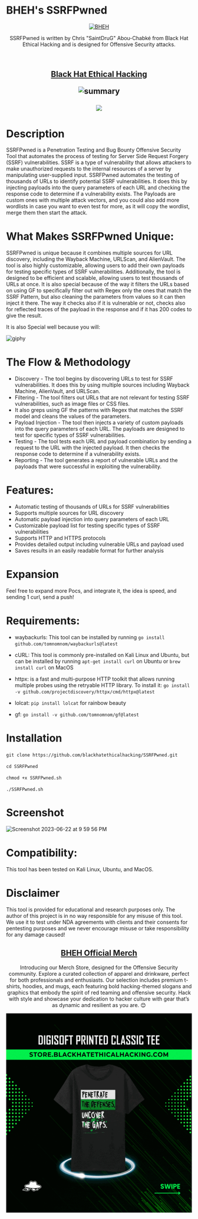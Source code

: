 # BHEH's SSRFPwned

<p align="center">
<a href="https://www.blackhatethicalhacking.com"><img src="https://www.blackhatethicalhacking.com/wp-content/uploads/2022/06/BHEH_logo.png" width="300px" alt="BHEH"></a>
</p>

<p align="center">
SSRFPwned is written by Chris "SaintDruG" Abou-Chabké from Black Hat Ethical Hacking and is designed for Offensive Security attacks. 
</p>

<p align="center">
<img src="https://camo.githubusercontent.com/82291b0fe831bfc6781e07fc5090cbd0a8b912bb8b8d4fec0696c881834f81ac/68747470733a2f2f70726f626f742e6d656469612f394575424971676170492e676966" width="350" height="1">
</p>
<h2 align="center"><u>Black Hat Ethical Hacking</u>

![summary](https://github-profile-summary-cards.vercel.app/api/cards/profile-details?username=blackhatethicalhacking&theme=monokai)

<p align="center">
  <a align="center" href="https://github.com/blackhatethicalhacking" target="_blank"><img src="https://img.shields.io/badge/Github-blackhatethicalhacking-green?style=for-the-badge&logo=github"></a>
</p>

<!--
**blackhatethicalhacking** is a ✨ _special_ ✨ repository because its `README.md` (this file) appears on your GitHub profile.

Here are some ideas to get you started:

- 🔭 I’m currently working on ...
- 🌱 I’m currently learning ...
- 👯 I’m looking to collaborate on ...
- 🤔 I’m looking for help with ...
- 💬 Ask me about ...
- 📫 How to reach me: ...
- 😄 Pronouns: ...
- ⚡ Fun fact: ...
-->


# Description

SSRFPwned is a Penetration Testing and Bug Bounty Offensive Security Tool that automates the process of testing for Server Side Request Forgery (SSRF) vulnerabilities. SSRF is a type of vulnerability that allows attackers to make unauthorized requests to the internal resources of a server by manipulating user-supplied input. SSRFPwned automates the testing of thousands of URLs to identify potential SSRF vulnerabilities. It does this by injecting payloads into the query parameters of each URL and checking the response code to determine if a vulnerability exists. The Payloads are custom ones with multiple attack vectors, and you could also add more wordlists in case you want to even test for more, as it will copy the wordlist, merge them then start the attack.


# What Makes SSRFPwned Unique:

SSRFPwned is unique because it combines multiple sources for URL discovery, including the Wayback Machine, URLScan, and AlienVault. The tool is also highly customizable, allowing users to add their own payloads for testing specific types of SSRF vulnerabilities. Additionally, the tool is designed to be efficient and scalable, allowing users to test thousands of URLs at once. It is also special because of the way it filters the URLs based on using GF to specifically filter out with Regex only the ones that match the SSRF Pattern, but also cleaning the parameters from values so it can then inject it there. The way it checks also if it is vulnerable or not, checks also for reflected traces of the payload in the response and if it has 200 codes to give the result.
  
It is also Special well because you will:
  
![giphy](https://user-images.githubusercontent.com/13942386/222453411-18efb5a7-6546-4ed0-8bed-5eb6431597bc.gif)

# The Flow & Methodology

- Discovery - The tool begins by discovering URLs to test for SSRF vulnerabilities. It does this by using multiple sources including Wayback Machine, AlienVault, and URLScan.
- Filtering - The tool filters out URLs that are not relevant for testing SSRF vulnerabilities, such as image files or CSS files.
- It also greps using GF the patterns with Regex that matches the SSRF model and cleans the values of the parameters.
- Payload Injection - The tool then injects a variety of custom payloads into the query parameters of each URL. The payloads are designed to test for specific types of SSRF vulnerabilities.
- Testing - The tool tests each URL and payload combination by sending a request to the URL with the injected payload. It then checks the response code to determine if a vulnerability exists.
- Reporting - The tool generates a report of vulnerable URLs and the payloads that were successful in exploiting the vulnerability.

# Features:

- Automatic testing of thousands of URLs for SSRF vulnerabilities
- Supports multiple sources for URL discovery
- Automatic payload injection into query parameters of each URL
- Customizable payload list for testing specific types of SSRF vulnerabilities
- Supports HTTP and HTTPS protocols
- Provides detailed output including vulnerable URLs and payload used
- Saves results in an easily readable format for further analysis

# Expansion

Feel free to expand more Pocs, and integrate it, the idea is speed, and sending 1 curl, send a push!

# Requirements:

- waybackurls: This tool can be installed by running `go install github.com/tomnomnom/waybackurls@latest`

- cURL: This tool is commonly pre-installed on Kali Linux and Ubuntu, but can be installed by running `apt-get install curl` on Ubuntu or `brew install curl` on MacOS

- httpx: is a fast and multi-purpose HTTP toolkit that allows running multiple probes using the retryable HTTP library. To install it: `go install -v github.com/projectdiscovery/httpx/cmd/httpx@latest`

- lolcat: `pip install lolcat` for rainbow beauty

- gf: `go install -v github.com/tomnomnom/gf@latest`

# Installation

`git clone https://github.com/blackhatethicalhacking/SSRFPwned.git`

`cd SSRFPwned`

`chmod +x SSRFPwned.sh`

`./SSRFPwned.sh`

# Screenshot

![Screenshot 2023-06-22 at 9 59 56 PM](https://github.com/blackhatethicalhacking/SSRFPwned/assets/13942386/e7bcbfa9-2420-48a3-976f-b49c23050f7b)


# Compatibility: 

This tool has been tested on Kali Linux, Ubuntu, and MacOS.


# Disclaimer

This tool is provided for educational and research purposes only. The author of this project is in no way responsible for any misuse of this tool. 
We use it to test under NDA agreements with clients and their consents for pentesting purposes and we never encourage misuse or take responsibility for any damage caused!

<h2 align="center">
  <a href="https://store.blackhatethicalhacking.com/" target="_blank">BHEH Official Merch</a>
</h2>

<p align="center">
Introducing our Merch Store, designed for the Offensive Security community. Explore a curated collection of apparel and drinkware, perfect for both professionals and enthusiasts. Our selection includes premium t-shirts, hoodies, and mugs, each featuring bold hacking-themed slogans and graphics that embody the spirit of red teaming and offensive security. 
Hack with style and showcase your dedication to hacker culture with gear that’s as dynamic and resilient as you are. 😊
</p>

<p align="center">

<img src="https://github.com/blackhatethicalhacking/blackhatethicalhacking/blob/main/Merch_Promo.gif" width="540px" height="540">
  </p>
